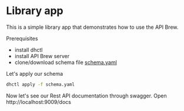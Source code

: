 Library app
=======

This is a simple library app that demonstrates how to use the API Brew.

Prerequisites
 - install dhctl
 - install API Brew server
 - clone/download schema file [schema.yaml](schema.yaml)

Let's apply our schema

```bash
dhctl apply -f schema.yaml
```

Now let's see our Rest API documentation through swagger. Open http://localhost:9009/docs


